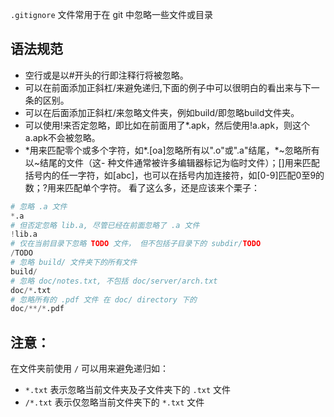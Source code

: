 `.gitignore` 文件常用于在 git 中忽略一些文件或目录

## 语法规范

- 空行或是以#开头的行即注释行将被忽略。
- 可以在前面添加正斜杠/来避免递归,下面的例子中可以很明白的看出来与下一条的区别。
- 可以在后面添加正斜杠/来忽略文件夹，例如build/即忽略build文件夹。
- 可以使用!来否定忽略，即比如在前面用了*.apk，然后使用!a.apk，则这个a.apk不会被忽略。
- \*用来匹配零个或多个字符，如\*.[oa]忽略所有以".o"或".a"结尾，*~忽略所有以~结尾的文件（这- 种文件通常被许多编辑器标记为临时文件）；[]用来匹配括号内的任一字符，如[abc]，也可以在括号内加连接符，如[0-9]匹配0至9的数；?用来匹配单个字符。
看了这么多，还是应该来个栗子：

```python
# 忽略 .a 文件
*.a
# 但否定忽略 lib.a, 尽管已经在前面忽略了 .a 文件
!lib.a
# 仅在当前目录下忽略 TODO 文件， 但不包括子目录下的 subdir/TODO
/TODO
# 忽略 build/ 文件夹下的所有文件
build/
# 忽略 doc/notes.txt, 不包括 doc/server/arch.txt
doc/*.txt
# 忽略所有的 .pdf 文件 在 doc/ directory 下的
doc/**/*.pdf
```

## 注意：

在文件夹前使用 `/` 可以用来避免递归如：

- `*.txt` 表示忽略当前文件夹及子文件夹下的 `.txt` 文件
- `/*.txt` 表示仅忽略当前文件夹下的 `*.txt` 文件